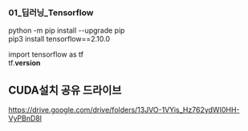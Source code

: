 ### 01_딥러닝_Tensorflow

python -m pip install --upgrade pip  <br>
pip3 install tensorflow==2.10.0 <br>


import tensorflow as tf <br>
tf.__version__



## CUDA설치 공유 드라이브
https://drive.google.com/drive/folders/13JVO-1VYis_Hz762ydWI0HH-VyPBnD8l
